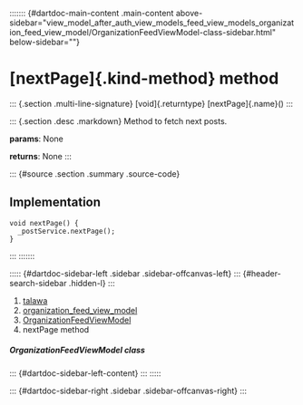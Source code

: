 ::::::: {#dartdoc-main-content .main-content above-sidebar="view_model_after_auth_view_models_feed_view_models_organization_feed_view_model/OrganizationFeedViewModel-class-sidebar.html" below-sidebar=""}
<div>

# [nextPage]{.kind-method} method

</div>

::: {.section .multi-line-signature}
[void]{.returntype} [nextPage]{.name}()
:::

::: {.section .desc .markdown}
Method to fetch next posts.

**params**: None

**returns**: None
:::

::: {#source .section .summary .source-code}
## Implementation

``` language-dart
void nextPage() {
  _postService.nextPage();
}
```
:::
:::::::

::::: {#dartdoc-sidebar-left .sidebar .sidebar-offcanvas-left}
::: {#header-search-sidebar .hidden-l}
:::

1.  [talawa](../../index.html)
2.  [organization_feed_view_model](../../view_model_after_auth_view_models_feed_view_models_organization_feed_view_model/)
3.  [OrganizationFeedViewModel](../../view_model_after_auth_view_models_feed_view_models_organization_feed_view_model/OrganizationFeedViewModel-class.html)
4.  nextPage method

##### OrganizationFeedViewModel class

::: {#dartdoc-sidebar-left-content}
:::
:::::

::: {#dartdoc-sidebar-right .sidebar .sidebar-offcanvas-right}
:::
